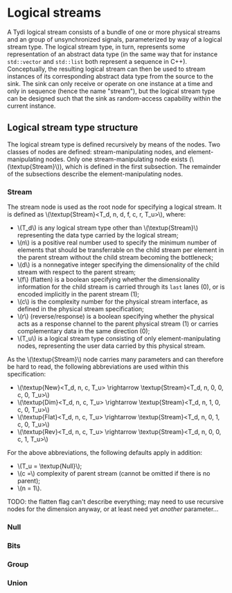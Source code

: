 Logical streams
===============

A Tydi logical stream consists of a bundle of one or more physical streams
and an group of unsynchronized signals, parameterized by way of a logical
stream type. The logical stream type, in turn, represents some representation
of an abstract data type (in the same way that for instance `std::vector` and
`std::list` both represent a sequence in C++). Conceptually, the resulting
logical stream can then be used to stream instances of its corresponding
abstract data type from the source to the sink. The sink can only receive or
operate on one instance at a time and only in sequence (hence the name
"stream"), but the logical stream type can be designed such that the sink as
random-access capability within the current instance.

Logical stream type structure
-----------------------------

The logical stream type is defined recursively by means of the nodes. Two
classes of nodes are defined: stream-manipulating nodes, and
element-manipulating nodes. Only one stream-manipulating node exists
(\\(\textup{Stream}\\)), which is defined in the first subsection. The
remainder of the subsections describe the element-manipulating nodes.

### Stream

The stream node is used as the root node for specifying a logical stream. It is
defined as \\(\textup{Stream}<T_d, n, d, f, c, r, T_u>\\), where:

 - \\(T_d\\) is any logical stream type other than \\(\textup{Stream}\\)
   representing the data type carried by the logical stream;
 - \\(n\\) is a positive real number used to specify the minimum number of
   elements that should be transferrable on the child stream per element in
   the parent stream without the child stream becoming the bottleneck;
 - \\(d\\) is a nonnegative integer specifying the dimensionality of the
   child stream with respect to the parent stream;
 - \\(f\\) (flatten) is a boolean specifying whether the dimensionality
   information for the child stream is carried through its `last` lanes
   (0), or is encoded implicitly in the parent stream (1);
 - \\(c\\) is the complexity number for the physical stream interface, as
   defined in the physical stream specification;
 - \\(r\\) (reverse/response) is a boolean specifying whether the physical
   acts as a response channel to the parent physical stream (1) or carries
   complementary data in the same direction (0);
 - \\(T_u\\) is a logical stream type consisting of only element-manipulating
   nodes, representing the user data carried by this physical stream.

As the \\(\textup{Stream}\\) node carries many parameters and can therefore be
hard to read, the following abbreviations are used within this specification:

 - \\(\textup{New}<T_d, n, c, T_u> \rightarrow \textup{Stream}<T_d, n, 0, 0, c, 0, T_u>\\)
 - \\(\textup{Dim}<T_d, n, c, T_u> \rightarrow \textup{Stream}<T_d, n, 1, 0, c, 0, T_u>\\)
 - \\(\textup{Flat}<T_d, n, c, T_u> \rightarrow \textup{Stream}<T_d, n, 0, 1, c, 0, T_u>\\)
 - \\(\textup{Rev}<T_d, n, c, T_u> \rightarrow \textup{Stream}<T_d, n, 0, 0, c, 1, T_u>\\)

For the above abbreviations, the following defaults apply in addition:

 - \\(T_u = \textup{Null}\\);
 - \\(c =\\) complexity of parent stream (cannot be omitted if there is no
   parent);
 - \\(n = 1\\).

TODO: the flatten flag can't describe everything; may need to use recursive
nodes for the dimension anyway, or at least need yet *another* parameter...

### Null
### Bits
### Group
### Union
